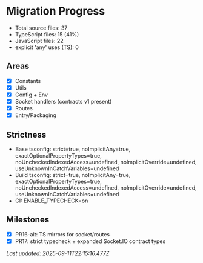 # Migration Progress

- Total source files: 37
- TypeScript files: 15 (41%)
- JavaScript files: 22
- explicit 'any' uses (TS): 0

## Areas
- [x] Constants
- [x] Utils
- [x] Config + Env
- [x] Socket handlers (contracts v1 present)
- [x] Routes
- [x] Entry/Packaging

## Strictness
- Base tsconfig: strict=true, noImplicitAny=true, exactOptionalPropertyTypes=true, noUncheckedIndexedAccess=undefined, noImplicitOverride=undefined, useUnknownInCatchVariables=undefined
- Build tsconfig: strict=true, noImplicitAny=true, exactOptionalPropertyTypes=true, noUncheckedIndexedAccess=undefined, noImplicitOverride=undefined, useUnknownInCatchVariables=undefined
- CI: ENABLE_TYPECHECK=on

## Milestones
- [x] PR16-alt: TS mirrors for socket/routes
- [x] PR17: strict typecheck + expanded Socket.IO contract types

_Last updated: 2025-09-11T22:15:16.477Z_

